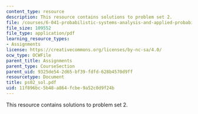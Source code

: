 ```yaml
---
content_type: resource
description: This resource contains solutions to problem set 2.
file: /courses/6-041-probabilistic-systems-analysis-and-applied-probability-spring-2006/11f896bc5b48a864fcbe9a52c0d9f24b_ps02_sol.pdf
file_size: 109552
file_type: application/pdf
learning_resource_types:
- Assignments
license: https://creativecommons.org/licenses/by-nc-sa/4.0/
ocw_type: OCWFile
parent_title: Assignments
parent_type: CourseSection
parent_uid: 9325de54-2d65-bf39-fdfd-628b4570d9ff
resourcetype: Document
title: ps02_sol.pdf
uid: 11f896bc-5b48-a864-fcbe-9a52c0d9f24b
---
```

This resource contains solutions to problem set 2.